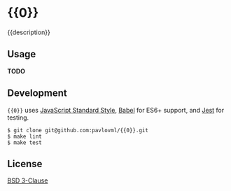 # {{0}}

{{description}}

## Usage

**TODO**

## Development

`{{0}}` uses [JavaScript Standard Style](https://github.com/feross/standard), [Babel](https://babeljs.io/) for ES6+ support, and [Jest](http://facebook.github.io/jest/) for testing.

    $ git clone git@github.com:pavlovml/{{0}}.git
    $ make lint
    $ make test

## License

[BSD 3-Clause](https://github.com/pavlovml/{{0}}/blob/master/LICENSE)
